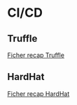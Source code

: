 # CI/CD

## Truffle

[Ficher recap Truffle](./truffle-test/README.md)

## HardHat

[Ficher recap HardHat](./hardhat-test/README.md)
